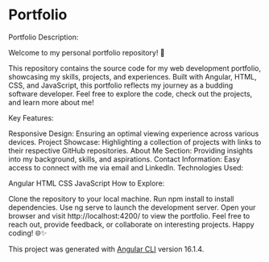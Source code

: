 # Portfolio
Portfolio Description:

Welcome to my personal portfolio repository! 🚀

This repository contains the source code for my web development portfolio, showcasing my skills, projects, and experiences. Built with Angular, HTML, CSS, and JavaScript, this portfolio reflects my journey as a budding software developer. Feel free to explore the code, check out the projects, and learn more about me!

Key Features:

Responsive Design: Ensuring an optimal viewing experience across various devices.
Project Showcase: Highlighting a collection of projects with links to their respective GitHub repositories.
About Me Section: Providing insights into my background, skills, and aspirations.
Contact Information: Easy access to connect with me via email and LinkedIn.
Technologies Used:

Angular
HTML
CSS
JavaScript
How to Explore:

Clone the repository to your local machine.
Run npm install to install dependencies.
Use ng serve to launch the development server.
Open your browser and visit http://localhost:4200/ to view the portfolio.
Feel free to reach out, provide feedback, or collaborate on interesting projects. Happy coding! 🌐✨

This project was generated with [Angular CLI](https://github.com/angular/angular-cli) version 16.1.4.

